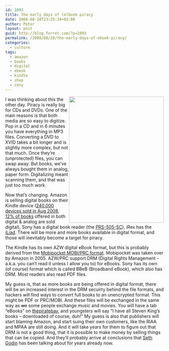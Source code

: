 ```yaml
---
id: 1093
title: The early days of (e)book piracy
date: 2008-08-28T23:25:34+02:00
author: Peter
layout: post
guid: http://blog.forret.com/?p=1093
permalink: /2008/08/28/the-early-days-of-ebook-piracy/
categories:
  - culture
tags:
  - amazon
  - books
  - digital
  - ebook
  - kindle
  - shop
  - sony
---
```

<img  class="alignright" style="float: right;" src="http://theunquietlibrary.files.wordpress.com/2007/11/kindle.jpg" alt="" width="301" height="400" />I was thinking about this the other day. Piracy is really big for CDs and DVDs. One of the main reasons is that both media are so easy to digitize. Pop in a CD and in 6 minutes you have everything in MP3 files. Converting a DVD to XVID takes a bit longer and is slightly more complex, but not that much. Once they&#8217;re (unprotected) files, you can swap away. But books, we&#8217;ve always bought them in analog, paper form. Digitalizing meant scanning them, and that was just too much work.

Now that&#8217;s changing. Amazon is selling digital books on their Kindle device ([240.000 devices sold in Aug 2008](http://www.engadget.com/2008/08/01/amazon-rumored-to-have-sold-240-000-kindles/), [12% of books](http://www.time.com/time/magazine/article/0,9171,1823955,00.html) offered in both digital & analog are sold digital), Sony has a digital book reader (the [PRS-505-SC](http://www.sonystyle.com/webapp/wcs/stores/servlet/ProductDisplay?catalogId=10551&storeId=10151&productId=8198552921665245739&langId=-1)), iRex has the [iLiad](http://www.irextechnologies.com/products/iliad). There will be more and more books available in digital format, and those will inevitably become a target for piracy.

The Kindle has its own AZW digital eBook format, but this is probably derived from the [Mobipocket MOBI/PRC format](http://www.mobileread.com/forums/showthread.php?t=16514). Mobipocket was taken over by Amazon in 2005. AZW/PRC support DRM (Digital Rights Management &#8211; a.k.a. you can&#8217;t read it unless I allow you to) for eBooks. Sony has its own (of course) format which is called BBeB (Broadband eBook), which also has DRM. Most readers also read PDF files.

My guess is, that as more books are being offered in digital format, there will be an increased interest in the DRM secuirty behind the file formats, and hackers will find ways to convert full books to an unencrypted format. This might be PDF or PRC/MOBI. And these files will be exchanged in the same way as <span style="text-decoration: line-through;">we</span> some people exchange music and movies. You will have a tab &#8220;eBooks&#8221; on [thepiratebay](http://thepiratebay.org/), and youngsters will say &#8220;I have all Steven King&#8217;s books &#8211; downloaded of course, duh!&#8221; My guess is also that publishers will start blaming Amazon, and start suing their own customers, like the RIAA and MPAA are still doing. And it will take years for them to figure out that DRM is not a good thing, that it is possible to make money by selling things that can be copied. And they&#8217;ll probably arrive at conclusions that [Seth Godin](http://sethgodin.typepad.com/seths_blog/2007/03/you_should_writ.html) has been talking about for years already now.